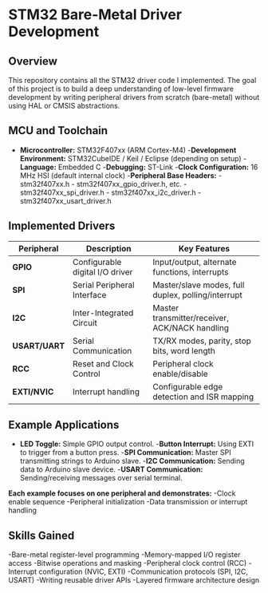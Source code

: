 # STM32 Bare-Metal Driver Development

## Overview
This repository contains all the STM32 driver code I implemented. 
The goal of this project is to build a deep understanding of low-level firmware development by writing peripheral drivers from scratch (bare-metal) without using HAL or CMSIS abstractions.

## MCU and Toolchain
- **Microcontroller:** STM32F407xx (ARM Cortex-M4)
-**Development Environment:** STM32CubeIDE / Keil / Eclipse (depending on setup)
-**Language:** Embedded C
-**Debugging:** ST-Link 
-**Clock Configuration:** 16 MHz HSI (default internal clock)
-**Peripheral Base Headers:** - stm32f407xx.h
                              - stm32f407xx_gpio_driver.h, etc.
                              - stm32f407xx_spi_driver.h
                              - stm32f407xx_i2c_driver.h
                              - stm32f407xx_usart_driver.h
  
## Implemented Drivers

| Peripheral     | Description                     | Key Features                                       |
| -------------- | ------------------------------- | -------------------------------------------------- |
| **GPIO**       | Configurable digital I/O driver | Input/output, alternate functions, interrupts      |
| **SPI**        | Serial Peripheral Interface     | Master/slave modes, full duplex, polling/interrupt |
| **I2C**        | Inter-Integrated Circuit        | Master transmitter/receiver, ACK/NACK handling     |
| **USART/UART** | Serial Communication            | TX/RX modes, parity, stop bits, word length        |
| **RCC**        | Reset and Clock Control         | Peripheral clock enable/disable                    |
| **EXTI/NVIC**  | Interrupt handling              | Configurable edge detection and ISR mapping        |

## Example Applications

- **LED Toggle:** Simple GPIO output control.
-**Button Interrupt:** Using EXTI to trigger from a button press.
-**SPI Communication:** Master SPI transmitting strings to Arduino slave.
-**I2C Communication:** Sending data to Arduino slave device.
-**USART Communication:** Sending/receiving messages over serial terminal.

**Each example focuses on one peripheral and demonstrates:**
-Clock enable sequence
-Peripheral initialization
-Data transmission or interrupt handling

## Skills Gained

-Bare-metal register-level programming
-Memory-mapped I/O register access
-Bitwise operations and masking
-Peripheral clock control (RCC)
-Interrupt configuration (NVIC, EXTI)
-Communication protocols (SPI, I2C, USART)
-Writing reusable driver APIs
-Layered firmware architecture design

